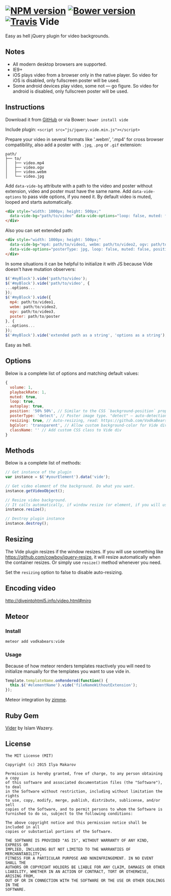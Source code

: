 [![NPM version](https://img.shields.io/npm/v/vide.svg?style=flat)](https://npmjs.org/package/vide)
[![Bower version](https://badge.fury.io/bo/vide.svg)](http://badge.fury.io/bo/vide)
[![Travis](https://travis-ci.org/VodkaBears/Vide.svg?branch=master)](https://travis-ci.org/VodkaBears/Vide)
Vide
====

Easy as hell jQuery plugin for video backgrounds.

## Notes

* All modern desktop browsers are supported.
* IE9+
* iOS plays video from a browser only in the native player. So video for iOS is disabled, only fullscreen poster will be used.
* Some android devices play video, some not — go figure. So video for android is disabled, only fullscreen poster will be used.

## Instructions

Download it from [GitHub](https://github.com/VodkaBears/Vide/releases/latest) or via Bower:
`bower install vide`

Include plugin: `<script src="js/jquery.vide.min.js"></script>`

Prepare your video in several formats like '.webm', '.mp4' for cross browser compatibility, also add a poster with `.jpg`, `.png` or `.gif` extension:
```
path/
├── to/
│   ├── video.mp4
│   ├── video.ogv
│   ├── video.webm
│   └── video.jpg
```

Add `data-vide-bg` attribute with a path to the video and poster without extension, video and poster must have the same name. Add `data-vide-options` to pass vide options, if you need it. By default video is muted, looped and starts automatically.
```html
<div style="width: 1000px; height: 500px;"
  data-vide-bg="path/to/video" data-vide-options="loop: false, muted: false, position: 0% 0%">
</div>
```

Also you can set extended path:
```html
<div style="width: 1000px; height: 500px;"
  data-vide-bg="mp4: path/to/video1, webm: path/to/video2, ogv: path/to/video3, poster: path/to/poster"
  data-vide-options="posterType: jpg, loop: false, muted: false, position: 0% 0%">
</div>
```

In some situations it can be helpful to initialize it with JS because Vide doesn't have mutation observers:
```js
$('#myBlock').vide('path/to/video');
$('#myBlock').vide('path/to/video', {
...options...
});
$('#myBlock').vide({
  mp4: path/to/video1,
  webm: path/to/video2,
  ogv: path/to/video3,
  poster: path/to/poster
}, {
...options...
});
$('#myBlock').vide('extended path as a string', 'options as a string');
```

Easy as hell.

## Options

Below is a complete list of options and matching default values:

```js
{
  volume: 1,
  playbackRate: 1,
  muted: true,
  loop: true,
  autoplay: true,
  position: '50% 50%', // Similar to the CSS `background-position` property.
  posterType: 'detect', // Poster image type. "detect" — auto-detection; "none" — no poster; "jpg", "png", "gif",... - extensions.
  resizing: true, // Auto-resizing, read: https://github.com/VodkaBears/Vide#resizing
  bgColor: 'transparent', // Allow custom background-color for Vide div,
  className: '' // Add custom CSS class to Vide div
}
```

## Methods

Below is a complete list of methods:

```js
// Get instance of the plugin
var instance = $('#yourElement').data('vide');

// Get video element of the background. Do what you want.
instance.getVideoObject();

// Resize video background.
// It calls automatically, if window resize (or element, if you will use something like https://github.com/cowboy/jquery-resize).
instance.resize();

// Destroy plugin instance
instance.destroy();
```

## Resizing

The Vide plugin resizes if the window resizes. If you will use something like https://github.com/cowboy/jquery-resize, it will resize automatically when the container resizes. Or simply use `resize()` method whenever you need.

Set the `resizing` option to false to disable auto-resizing.

## Encoding video

http://diveintohtml5.info/video.html#miro

## Meteor

### Install

```sh
meteor add vodkabears:vide
```

### Usage

Because of how meteor renders templates reactively you will need to initialize
manually for the templates you want to use vide in.

```js
Template.templateName.onRendered(function() {
  this.$('#elementName').vide('fileNameWithoutExtension');
});
```

Meteor integration by [zimme](https://github.com/zimme).

## Ruby Gem

[Vider](https://github.com/wazery/vider) by Islam Wazery.

## License

```
The MIT License (MIT)

Copyright (c) 2015 Ilya Makarov

Permission is hereby granted, free of charge, to any person obtaining a copy
of this software and associated documentation files (the "Software"), to deal
in the Software without restriction, including without limitation the rights
to use, copy, modify, merge, publish, distribute, sublicense, and/or sell
copies of the Software, and to permit persons to whom the Software is
furnished to do so, subject to the following conditions:

The above copyright notice and this permission notice shall be included in all
copies or substantial portions of the Software.

THE SOFTWARE IS PROVIDED "AS IS", WITHOUT WARRANTY OF ANY KIND, EXPRESS OR
IMPLIED, INCLUDING BUT NOT LIMITED TO THE WARRANTIES OF MERCHANTABILITY,
FITNESS FOR A PARTICULAR PURPOSE AND NONINFRINGEMENT. IN NO EVENT SHALL THE
AUTHORS OR COPYRIGHT HOLDERS BE LIABLE FOR ANY CLAIM, DAMAGES OR OTHER
LIABILITY, WHETHER IN AN ACTION OF CONTRACT, TORT OR OTHERWISE, ARISING FROM,
OUT OF OR IN CONNECTION WITH THE SOFTWARE OR THE USE OR OTHER DEALINGS IN THE
SOFTWARE.
```
